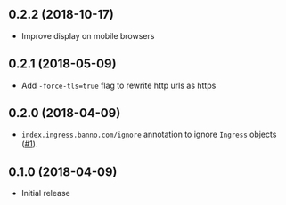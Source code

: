 ## 0.2.2 (2018-10-17)

- Improve display on mobile browsers

## 0.2.1 (2018-05-09)

- Add `-force-tls=true` flag to rewrite http urls as https

## 0.2.0 (2018-04-09)

- `index.ingress.banno.com/ignore` annotation to ignore `Ingress` objects ([#1](https://github.com/Banno/kube-ingress-index/issues/1)).

## 0.1.0 (2018-04-09)

- Initial release
